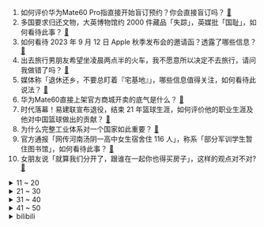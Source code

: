 1. 如何评价华为Mate60 Pro指直接开始盲订预约？你会直接盲订吗？ [:link:](https://www.zhihu.com/question/619664357)
2. 多国要求归还文物，大英博物馆约 2000 件藏品「失踪」，英媒批「国耻」，如何看待此事？ [:link:](https://www.zhihu.com/question/619472347)
3. 如何看待 2023 年 9 月 12 日 Apple 秋季发布会的邀请函？透露了哪些信息？ [:link:](https://www.zhihu.com/question/619770472)
4. 出去旅行男朋友希望坐凌晨两点半的火车，我不愿意所以决定不去旅行，请问我做错了吗？ [:link:](https://www.zhihu.com/question/619308129)
5. 媒体称「退休还乡，不要总盯着『宅基地』」，哪些信息值得关注，如何看待此说法？ [:link:](https://www.zhihu.com/question/619640630)
6. 华为Mate60直接上架官方商城开卖的底气是什么？ [:link:](https://www.zhihu.com/question/619671511)
7. 时代落幕！易建联宣布退役，结束 21 年篮球生涯，如何评价他的职业生涯及他对中国篮球做出的贡献？ [:link:](https://www.zhihu.com/question/619768705)
8. 为什么完整工业体系对一个国家如此重要？ [:link:](https://www.zhihu.com/question/614568645)
9. 官方通报「网传河南汤阴一高中女生宿舍住 116 人」，称系「部分军训学生暂住图书馆」，如何看待此事？ [:link:](https://www.zhihu.com/question/619652876)
10. 女朋友说「就算我们分开了，跟谁在一起你也得买房子」，这样的观点对不对? [:link:](https://www.zhihu.com/question/618341191)
<details>
<summary>11 ~ 20</summary>

11. 主播超级小桀发文致歉，回应「五虎」、学历、希望小学等七项网友质疑，对此你有什么想说的？ [:link:](https://www.zhihu.com/question/619690226)
12. 杨毅评中日男篮「日本缺内线就找内线归化球员，而中国是缺血缘补血缘」，如何评价他的言论？ [:link:](https://www.zhihu.com/question/619649761)
13. 落地不超过50w，体制内上班年轻人选第一辆车应该怎么选？ [:link:](https://www.zhihu.com/question/611831006)
14. 学生趴桌午休一学期收费 200 ，学校称「不强制，系午休人员管理费」，东莞派出工作组调查 ，如何看待？ [:link:](https://www.zhihu.com/question/619651943)
15. 中国文学里，有类似于俄罗斯【圣愚】和日本【物哀】这样的概括性的趋同性审美概念吗？其他国家有类似的吗？ [:link:](https://www.zhihu.com/question/618737673)
16. 印度空间研究组织（ISRO）Aditya-L1太阳探测器将于9月2日发射，对航天科技发展具有哪些意义？ [:link:](https://www.zhihu.com/question/619647498)
17. 头痛失眠做噩梦，开学在即为何会紧张焦虑？作为学生或者家长应该如何应对「开学恐惧症」？ [:link:](https://www.zhihu.com/question/619649494)
18. 为啥没有游戏公司真的把“三体游戏”设计出来？ [:link:](https://www.zhihu.com/question/619593778)
19. 浙江省常山县提倡适龄婚育，给予女方 25 周岁及以下初婚夫妇 1000 元奖励，如何评价？能否推广？ [:link:](https://www.zhihu.com/question/619674531)
20. 交通银行即将召开个人房贷存量利率调整项目启动会，哪些信息值得关注？ [:link:](https://www.zhihu.com/question/619677105)
</details>
<details>
<summary>21 ~ 30</summary>

21. 中国好声音多位学员发文称节目组并未向他们索取费用，包括食宿费都是由导演组支付，对此你怎么看？ [:link:](https://www.zhihu.com/question/619509892)
22. 《英雄联盟》设计师宣布将于 2024 赛季正式取消神话装备系统，对此你有什么想说的？ [:link:](https://www.zhihu.com/question/619651521)
23. 如何评价索尼在 8.29 发布的 A7C2 和 A7CR，有哪些亮点和不足? [:link:](https://www.zhihu.com/question/619751188)
24. 编程语言可以不以英语为基础吗? [:link:](https://www.zhihu.com/question/455006687)
25. 老公回家永远都是看手机，对孩子不闻不问对我更是零交流，只要他回来我就陷入无比绝望的死循环中。怎么办？ [:link:](https://www.zhihu.com/question/619209553)
26. 面试官问 「你接受加班吗 」，怎么回答比较好？ [:link:](https://www.zhihu.com/question/618622531)
27. “站桩”真的对身体有好处吗？ [:link:](https://www.zhihu.com/question/618491328)
28. 地库这么凉快为什么不把冷气吸上来制冷? [:link:](https://www.zhihu.com/question/612815164)
29. 同事休产假我接替她组长的工作，结果她回来领导要我继续当组长，我自己很犹豫怎么办? [:link:](https://www.zhihu.com/question/619415252)
30. 社交过程里能做到「不扫兴」的本质是什么？是同理心和共情能力吗？你认为「不扫兴人格」是怎样的？ [:link:](https://www.zhihu.com/question/619588001)
</details>
<details>
<summary>31 ~ 40</summary>

31. 「越南特斯拉」继续狂飙，涨近 20%，市值超 1900 亿美元，股价为何如此疯狂？ [:link:](https://www.zhihu.com/question/619639977)
32. 今年十一想去山西玩，大家有什么建议？ [:link:](https://www.zhihu.com/question/618383056)
33. 高校教师和科研人员有没有中年危机？ [:link:](https://www.zhihu.com/question/315635424)
34. 为什么叫弹dàn幕不叫弹tán幕？ [:link:](https://www.zhihu.com/question/25875421)
35. 罕见「超级蓝月」将在 8 月末现身，怎样才算超级月亮？怎样能有最佳观测效果？ [:link:](https://www.zhihu.com/question/619692988)
36. 你见过哪些职场中的「潜规则」，该如何避免这一情况发生？ [:link:](https://www.zhihu.com/question/619631918)
37. 只要空气质量足够好，无论风雨都想骑车上下班，应该选一辆什么样的自行车？ [:link:](https://www.zhihu.com/question/617133680)
38. 有哪些实用的慢跑经验值得分享？ [:link:](https://www.zhihu.com/question/618112255)
39. 北京话里有哪些很有意思的生僻字词？ [:link:](https://www.zhihu.com/question/619702243)
40. 试过爬楼梯和跑步，发现没什么成效，减肥除了多运动还需要注意什么？ [:link:](https://www.zhihu.com/question/619377800)
</details>
<details>
<summary>41 ~ 50</summary>

41. 职场人久坐饮食不规律导致肥胖和水肿，如何消除水肿？ [:link:](https://www.zhihu.com/question/618898297)
42. 读古书，需先看哪些入门书？ [:link:](https://www.zhihu.com/question/618746417)
43. 中日韩少年运动会，中国 U18 国家队 1:3 不敌日本大阪府兴国高中，如何评价本场比赛？ [:link:](https://www.zhihu.com/question/619463607)
44. 可以看看你相册中最新的一张照片吗？ [:link:](https://www.zhihu.com/question/618370669)
45. 报道称经营贷又「降息」，广州降至 2.9% 后深圳有大行给出年化 2.8% 价格，哪些信息值得关注？ [:link:](https://www.zhihu.com/question/619695363)
46. 作为父母，你对孩子新学期有哪些期待？ [:link:](https://www.zhihu.com/question/619507713)
47. 你们家的钢琴一般都多长时间调律一次？ [:link:](https://www.zhihu.com/question/316141049)
48. 装修小白即将开始装修房子，要注意些什么？ [:link:](https://www.zhihu.com/question/368485703)
49. 如何利用每天的下班时间去运动，给小白有哪些运动建议？ [:link:](https://www.zhihu.com/question/618521298)
50. 如何评价华硕新品灵耀X Ultra，有哪些值得关注的地方？ [:link:](https://www.zhihu.com/question/597547419)
</details><details>
<summary>bilibili</summary>

</details>
